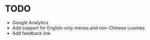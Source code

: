 # TODO

* Google Analytics
* Add support for English-only menus and non-Chinese cuisines
* Add feedback link
